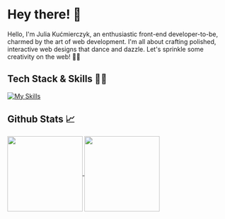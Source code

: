 # Hey there! 👋
Hello, I'm Julia Kućmierczyk, an enthusiastic front-end developer-to-be, charmed by the art of web development. I'm all about crafting polished, interactive web designs that dance and dazzle. Let's sprinkle some creativity on the web! 🎨✨

## Tech Stack & Skills 💅🏼
[![My Skills](https://skillicons.dev/icons?i=html,css,js,react,figma,cs)](https://skillicons.dev)

## Github Stats 📈
<a href="https://github.com/JuliaKucmierczyk/README.md">
  <img height=170 align="center" src="https://github-readme-stats.vercel.app/api?username=JuliaKucmierczyk&theme=buefy" />
</a>
<a href="https://github.com/JuliaKucmierczyk/README.md">
  <img height=170 align="center" src="https://github-readme-stats.vercel.app/api/top-langs?username=JuliaKucmierczyk&layout=compact&langs_count=8&theme=buefy" />
</a>

